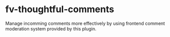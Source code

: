 fv-thoughtful-comments
======================

Manage incomming comments more effectively by using frontend comment moderation system provided by this plugin.
